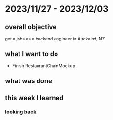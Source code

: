 # 2023/11/27 - 2023/12/03

## overall objective
get a jobs as a backend engineer in Auckalnd, NZ

## what I want to do
- Finish RestaurantChainMockup

## what was done

## this week I learned
### looking back
